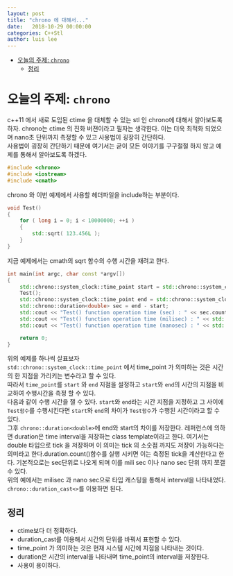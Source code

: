 ```yaml
---
layout: post
title: "chrono 에 대해서..."
date:   2018-10-29 00:00:00
categories: C++Stl
author: luis lee
---
```

<!-- TOC -->

- [오늘의 주제: `chrono`](#%EC%98%A4%EB%8A%98%EC%9D%98-%EC%A3%BC%EC%A0%9C-chrono)
  - [정리](#%EC%A0%95%EB%A6%AC)

<!-- /TOC -->

# 오늘의 주제: `chrono`
c++11 에서 새로 도입된 ctime 을 대체할 수 있는 stl 인 chrono에 대해서 알아보도록 하자.
chrono는 ctime 의 진화 버젼이라고 필자는 생각한다. 이는 더욱 최적화 되었으며 nano초 단위까지 측정할 수 있고 사용법이 굉장히 간단하다.
<br/> 사용법이 굉장히 간단하기 때문에 여기서는 굳이 모든 이야기를 구구절절 하지 않고 예제를 통해서 알아보도록 하겠다.
```cpp
#include <chrono>
#include <iostream>
#include <cmath>
```
chrono 와 이번 예제에서 사용할 헤더파일을 include하는 부분이다.
```cpp
void Test()
{
    for ( long i = 0; i < 10000000; ++i )
    {
        std::sqrt( 123.456L );
    }
}
```
지금 예제에서는 cmath의 sqrt 함수의 수행 시간을 재려고 한다.<br/>
```cpp
int main(int argc, char const *argv[])
{
    std::chrono::system_clock::time_point start = std::chrono::system_clock::now();
    Test();
    std::chrono::system_clock::time_point end = std::chrono::system_clock::now();
    std::chrono::duration<double> sec = end - start;
    std::cout << "Test() function operation time (sec) : " << sec.count() << " seconds" << std::endl;
    std::cout << "Test() function operation time (milisec) : " << std::chrono::duration_cast<std::chrono::milliseconds>(sec).count() << " millisec" << std::endl;
    std::cout << "Test() function operation time (nanosec) : " << std::chrono::duration_cast<std::chrono::nanoseconds>(sec).count() << " nanosec" << std::endl;

    return 0;
}
```
위의 예제를 하나씩 살표보자 <br/>
`std::chrono::system_clock::time_point` 에서 time_point 가 의미하는 것은 시간의 한 지점을 가리키는 변수라고 할 수 있다.<br/>
따라서 `time_point`를 `start` 와 `end` 지점을 설정하고 `start`와 `end`의 시간의 지점을 비교하여 수행시간을 측정 할 수 있다.<br/>
다음과 같이 수행 시간을 잴 수 있다. `start`와 `end`라는 시간 지점을 지정하고 그 사이에 `Test함수`를 수행시킨다면 `start`와 `end`의 차이가 `Test함수`가 수행된 시간이라고 할 수 있다.<br/>
그후 `chrono::duration<double>`에 end와 start의 차이를 저장한다. 레퍼런스에 의하면 duration은 time interval을 저장하는 class template이라고 한다. 여기서는 double 타입으로 tick 을 저장하며 이 의미는 tick 의 소숫점 까지도 저장이 가능하다는 의미라고 한다.duration.count()함수를 실행 시키면 이는 측정된 tick을 계산한다고 한다. 기본적으로는 sec단위로 나오게 되며 이를 mili sec 이나 nano sec 단위 까지 쪼갤 수 있다. <br/>
위의 예에서는 milisec 과 nano sec으로 타입 캐스팅을 통해서 interval을 나타내었다. `chrono::duration_cast<>`를 이용하면 된다.<br/>

## 정리
* ctime보다 더 정확하다.
* duration_cast를 이용해서 시간의 단위를 바꿔서 표현할 수 있다.
* time_point 가 의미하는 것은 현재 시스템 시간에 지점을 나타내는 것이다.
* duration은 시간의 interval을 나타내며 time_point의 interval을 저장한다.
* 사용이 용이하다.
